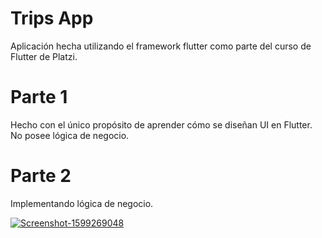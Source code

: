 # Trips App

Aplicación hecha utilizando el framework flutter como parte del curso de Flutter de Platzi.

# Parte 1
Hecho con el único propósito de aprender cómo se diseñan UI en Flutter.
No posee lógica de negocio.

# Parte 2

Implementando lógica de negocio.


<a href="https://ibb.co/SwszT8L"><img src="https://i.ibb.co/RTvqnm5/Screenshot-1599269048.png" alt="Screenshot-1599269048" border="0" class="center"></a>
